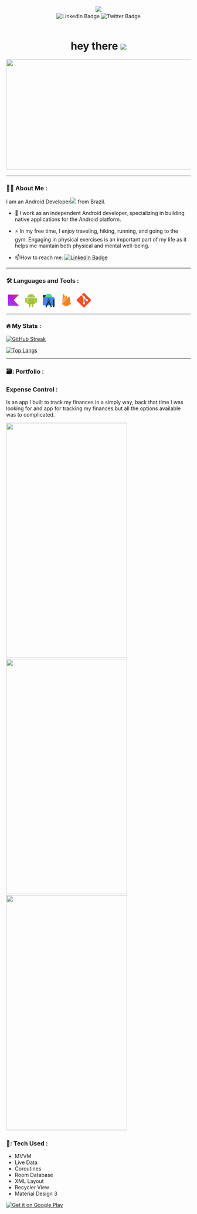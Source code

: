 <div id="header" align="center">
  <img src="https://media.giphy.com/media/M9gbBd9nbDrOTu1Mqx/giphy.gif" width="100"/>
  <div id="badges">
  <img src="https://img.shields.io/badge/LinkedIn-blue?style=for-the-badge&logo=linkedin&logoColor=white" alt="LinkedIn Badge"/>
  <img src="https://img.shields.io/badge/Twitter-blue?style=for-the-badge&logo=twitter&logoColor=white" alt="Twitter Badge"/>
  </div>  
  <img src="https://komarev.com/ghpvc/?username=netolobo&style=flat-square&color=blue" alt=""/>
  <h1>
  hey there
  <img src="https://media.giphy.com/media/hvRJCLFzcasrR4ia7z/giphy.gif" width="30px"/>
</h1>
</div>
<div align="center">
  <img src="https://media.giphy.com/media/dWesBcTLavkZuG35MI/giphy.gif" width="600" height="300"/>
</div>

---

### :man_technologist: About Me :

I am an Android Developer<img src="https://media.giphy.com/media/WUlplcMpOCEmTGBtBW/giphy.gif" width="30"> from Brazil.

- :telescope: I work as an independent Android developer, specializing in building native applications for the Android platform.

- :zap: In my free time, I enjoy traveling, hiking, running, and going to the gym. Engaging in physical exercises is an important part of my life as it helps me maintain both physical and mental well-being.

- :mailbox:How to reach me: [![Linkedin Badge](https://img.shields.io/badge/-netolobo-blue?style=flat&logo=Linkedin&logoColor=white)](https://www.linkedin.com/in/netolobo/)

---

### :hammer_and_wrench: Languages and Tools :

<div>
  <img src="https://github.com/devicons/devicon/blob/master/icons/kotlin/kotlin-original.svg" title="Kotlin" alt="Kotlin" width="40" height="40"/>&nbsp;
  <img src="https://github.com/devicons/devicon/blob/master/icons/android/android-original.svg" title="Android" alt="Android" width="40" height="40"/>&nbsp;
  <img src="https://github.com/devicons/devicon/blob/master/icons/androidstudio/androidstudio-original.svg" title="Android Studio" alt="Android Studio" width="40" height="40"/>&nbsp;
  <img src="https://github.com/devicons/devicon/blob/master/icons/firebase/firebase-plain.svg" title="Firebase" alt="Firebase" width="40" height="40"/>&nbsp;
  <img src="https://github.com/devicons/devicon/blob/master/icons/git/git-original.svg" title="Git" alt="Git" width="40" height="40"/>&nbsp;
</div>

---

### :fire: My Stats :

[![GitHub Streak](http://github-readme-streak-stats.herokuapp.com?user=netolobo&theme=dark&background=000000)](https://git.io/streak-stats)

[![Top Langs](https://github-readme-stats.vercel.app/api/top-langs/?username=netolobo)](https://github.com/anuraghazra/github-readme-stats)


---

### 🗃️: Portfolio :

### Expense Control :
Is an app I built to track my finances in a simply way, back that time I was looking for and app for tracking my finances but all the options available was to complicated.

<div>
  <img src="https://play-lh.googleusercontent.com/s8UODpXUft4AgYo0-IroZo8wkt_iuUEcuiGM18difxjQAvtd5uum22EWYElupnn7OA=w5120-h2880-rw" width="330" height="640"/>&nbsp;
  <img src="https://play-lh.googleusercontent.com/MasAi8HNRucWP42Zy_zJ1v-qIOaCg6y4VUnfVyayQrKy3QnoBjUx3ynTrOMRamfB-_g=w5120-h2880-rw" width="330" height="640"/>&nbsp;
  <img src="https://play-lh.googleusercontent.com/2TEJNox390HSik_bhqHKFsSw2x6vXjEteTQBIEAYlRhas7X1QvBh4BgHucCJiOGT6jE=w5120-h2880-rw" width="330" height="640"/>&nbsp;
  </div>
  
### 🧰: Tech Used :
- MVVM
- Live Data
- Coroutines
- Room Database
- XML Layout
- Recycler View
- Material Design 3

<a href='https://play.google.com/store/apps/details?id=com.netoloboapps.controlegastos&hl=en_CA&gl=US&pcampaignid=pcampaignidMKT-Other-global-all-co-prtnr-py-PartBadge-Mar2515-1'><img alt='Get it on Google Play' width="346" height="100" src='https://play.google.com/intl/en_us/badges/static/images/badges/en_badge_web_generic.png'/></a>


